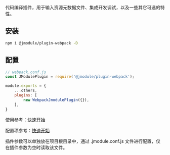 代码编译插件，用于输入资源元数据文件、集成开发调试，以及一些其它可选的特性。

## 安装
```bash
npm i @jmodule/plugin-webpack -D
```

## 配置
```javascript
// webpack.conf.js
const JModulePlugin = require('@jmodule/plugin-webpack');

module.exports = {
    ...others,
    plugins: [
        new WebpackJmodulePlugin({}),
    ],
}
```
使用参考：[快速开始](https://jmodule.jd.com/guide/快速开始.html)

配置项参考：[快速开始](https://jmodule.jd.com/resource/plugin-webpack/%E9%85%8D%E7%BD%AE%E9%A1%B9.html)

插件参数可以单独放在项目根目录中，通过 .jmodule.conf.js 文件进行配置，仅在插件参数为空时读取该文件。

